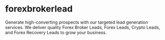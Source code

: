 # forexbrokerlead
Generate high-converting prospects with our targeted lead generation services. We deliver quality Forex Broker Leads, Forex Leads, Crypto Leads, and Forex Recovery Leads to grow your business.
